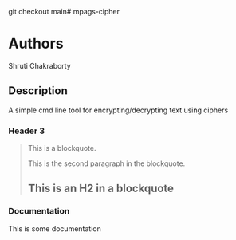 git checkout main# mpags-cipher

Authors
====================
Shruti Chakraborty

Description
---------------------
A simple cmd line tool for encrypting/decrypting text using ciphers

### Header 3

> This is a blockquote.
> 
> This is the second paragraph in the blockquote.
>
> ## This is an H2 in a blockquote

### Documentation
This is some documentation

